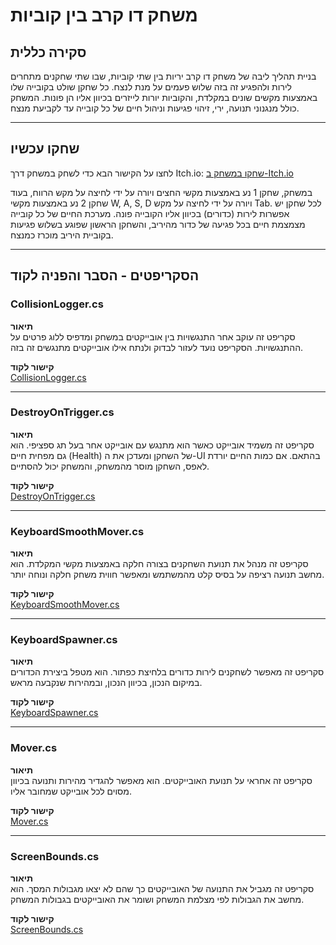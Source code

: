 
# משחק דו קרב בין קוביות

## **סקירה כללית**
בניית תהליך ליבה של משחק דו קרב יריות בין שתי קוביות, שבו שתי שחקנים מתחרים לירות ולהפגיע זה בזה שלוש פעמים על מנת לנצח.
כל שחקן שולט בקובייה שלו באמצעות מקשים שונים במקלדת, והקוביות יורות לייזרים בכיוון אליו הן פונות.
המשחק כולל מנגנוני תנועה, ירי, זיהוי פגיעות וניהול חיים של כל קובייה עד לקביעת מנצח.

---

## שחקו עכשיו
לחצו על הקישור הבא כדי לשחק במשחק דרך Itch.io:
[שחקו במשחק ב-Itch.io](https://tomgoz.itch.io/coreprocesstask)

במשחק, שחקן 1 נע באמצעות מקשי החצים ויורה על ידי לחיצה על מקש הרווח, בעוד שחקן 2 נע באמצעות מקשי W, A, S, D ויורה על ידי לחיצה על מקש Tab.
לכל שחקן יש אפשרות לירות (כדורים) בכיוון אליו הקובייה פונה.
מערכת החיים של כל קובייה מצמצמת חיים בכל פגיעה של כדור מהיריב, והשחקן הראשון שפוגע בשלוש פגיעות בקוביית היריב מוכרז כמנצח.

---

## **הסקריפטים - הסבר והפניה לקוד**

### **CollisionLogger.cs**
**תיאור**  
סקריפט זה עוקב אחר התנגשויות בין אובייקטים במשחק ומדפיס ללוג פרטים על ההתנגשויות. הסקריפט נועד לעזור לבדוק ולנתח אילו אובייקטים מתנגשים זה בזה.

**קישור לקוד**  
[CollisionLogger.cs](./Assets/Scripts/CollisionLogger.cs)

---

### **DestroyOnTrigger.cs**
**תיאור**  
סקריפט זה משמיד אובייקט כאשר הוא מתנגש עם אובייקט אחר בעל תג ספציפי. הוא גם מפחית חיים (Health) של השחקן ומעדכן את ה-UI בהתאם. אם כמות החיים יורדת לאפס, השחקן מוסר מהמשחק, והמשחק יכול להסתיים.

**קישור לקוד**  
[DestroyOnTrigger.cs](./Assets/Scripts/DestroyOnTrigger.cs)

---

### **KeyboardSmoothMover.cs**
**תיאור**  
סקריפט זה מנהל את תנועת השחקנים בצורה חלקה באמצעות מקשי המקלדת. הוא מחשב תנועה רציפה על בסיס קלט מהמשתמש ומאפשר חווית משחק חלקה ונוחה יותר.

**קישור לקוד**  
[KeyboardSmoothMover.cs](./Assets/Scripts/KeyboardSmoothMover.cs)

---

### **KeyboardSpawner.cs**
**תיאור**  
סקריפט זה מאפשר לשחקנים לירות כדורים בלחיצת כפתור. הוא מטפל ביצירת הכדורים במיקום הנכון, בכיוון הנכון, ובמהירות שנקבעה מראש.

**קישור לקוד**  
[KeyboardSpawner.cs](./Assets/Scripts/KeyboardSpawner.cs)

---

### **Mover.cs**
**תיאור**  
סקריפט זה אחראי על תנועת האובייקטים. הוא מאפשר להגדיר מהירות ותנועה בכיוון מסוים לכל אובייקט שמחובר אליו.

**קישור לקוד**  
[Mover.cs](./Assets/Scripts/Mover.cs)

---

### **ScreenBounds.cs**
**תיאור**  
סקריפט זה מגביל את התנועה של האובייקטים כך שהם לא יצאו מגבולות המסך. הוא מחשב את הגבולות לפי מצלמת המשחק ושומר את האובייקטים בגבולות המשחק.

**קישור לקוד**  
[ScreenBounds.cs](./Assets/Scripts/ScreenBounds.cs)
